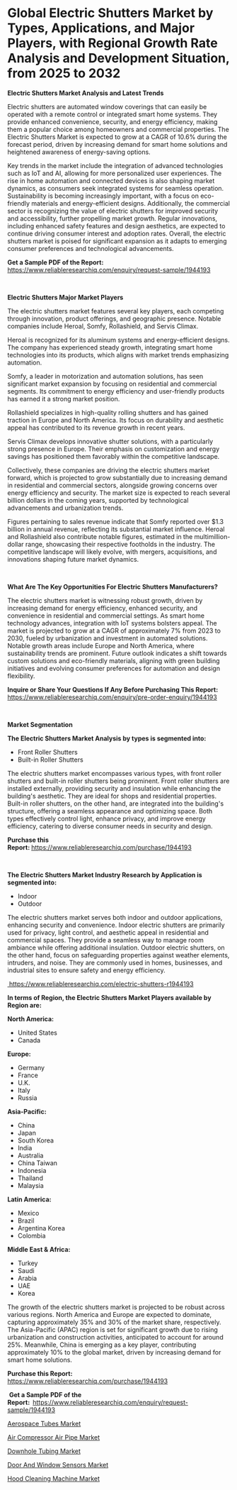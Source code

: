 <p><h1>Global Electric Shutters Market by Types, Applications, and Major Players, with Regional Growth Rate Analysis and Development Situation, from 2025 to 2032</h1></p><p><strong>Electric Shutters Market Analysis and Latest Trends</strong></p>
<p><p>Electric shutters are automated window coverings that can easily be operated with a remote control or integrated smart home systems. They provide enhanced convenience, security, and energy efficiency, making them a popular choice among homeowners and commercial properties. The Electric Shutters Market is expected to grow at a CAGR of 10.6% during the forecast period, driven by increasing demand for smart home solutions and heightened awareness of energy-saving options. </p><p>Key trends in the market include the integration of advanced technologies such as IoT and AI, allowing for more personalized user experiences. The rise in home automation and connected devices is also shaping market dynamics, as consumers seek integrated systems for seamless operation. Sustainability is becoming increasingly important, with a focus on eco-friendly materials and energy-efficient designs. Additionally, the commercial sector is recognizing the value of electric shutters for improved security and accessibility, further propelling market growth. Regular innovations, including enhanced safety features and design aesthetics, are expected to continue driving consumer interest and adoption rates. Overall, the electric shutters market is poised for significant expansion as it adapts to emerging consumer preferences and technological advancements.</p></p>
<p><strong>Get a Sample PDF of the Report:&nbsp;</strong> <a href="https://www.reliableresearchiq.com/enquiry/request-sample/1944193?utm_campaign=99&utm_medium=2&utm_source=Github&utm_content=ia&utm_term=21022025&utm_id=electric-shutters">https://www.reliableresearchiq.com/enquiry/request-sample/1944193</a></p>
<p>&nbsp;</p>
<p><strong>Electric Shutters Major Market Players</strong></p>
<p><p>The electric shutters market features several key players, each competing through innovation, product offerings, and geographic presence. Notable companies include Heroal, Somfy, Rollashield, and Servis Climax.</p><p>Heroal is recognized for its aluminum systems and energy-efficient designs. The company has experienced steady growth, integrating smart home technologies into its products, which aligns with market trends emphasizing automation.</p><p>Somfy, a leader in motorization and automation solutions, has seen significant market expansion by focusing on residential and commercial segments. Its commitment to energy efficiency and user-friendly products has earned it a strong market position.</p><p>Rollashield specializes in high-quality rolling shutters and has gained traction in Europe and North America. Its focus on durability and aesthetic appeal has contributed to its revenue growth in recent years.</p><p>Servis Climax develops innovative shutter solutions, with a particularly strong presence in Europe. Their emphasis on customization and energy savings has positioned them favorably within the competitive landscape.</p><p>Collectively, these companies are driving the electric shutters market forward, which is projected to grow substantially due to increasing demand in residential and commercial sectors, alongside growing concerns over energy efficiency and security. The market size is expected to reach several billion dollars in the coming years, supported by technological advancements and urbanization trends.</p><p>Figures pertaining to sales revenue indicate that Somfy reported over $1.3 billion in annual revenue, reflecting its substantial market influence. Heroal and Rollashield also contribute notable figures, estimated in the multimillion-dollar range, showcasing their respective footholds in the industry. The competitive landscape will likely evolve, with mergers, acquisitions, and innovations shaping future market dynamics.</p></p>
<p>&nbsp;</p>
<p><strong>What Are The Key Opportunities For Electric Shutters Manufacturers?</strong></p>
<p><p>The electric shutters market is witnessing robust growth, driven by increasing demand for energy efficiency, enhanced security, and convenience in residential and commercial settings. As smart home technology advances, integration with IoT systems bolsters appeal. The market is projected to grow at a CAGR of approximately 7% from 2023 to 2030, fueled by urbanization and investment in automated solutions. Notable growth areas include Europe and North America, where sustainability trends are prominent. Future outlook indicates a shift towards custom solutions and eco-friendly materials, aligning with green building initiatives and evolving consumer preferences for automation and design flexibility.</p></p>
<p><strong>Inquire or Share Your Questions If Any Before Purchasing This Report:</strong> <a href="https://www.reliableresearchiq.com/enquiry/pre-order-enquiry/1944193?utm_campaign=99&utm_medium=2&utm_source=Github&utm_content=ia&utm_term=21022025&utm_id=electric-shutters">https://www.reliableresearchiq.com/enquiry/pre-order-enquiry/1944193</a></p>
<p>&nbsp;</p>
<p><strong>Market Segmentation</strong></p>
<p><strong>The Electric Shutters Market Analysis by types is segmented into:</strong></p>
<p><ul><li>Front Roller Shutters</li><li>Built-in Roller Shutters</li></ul></p>
<p><p>The electric shutters market encompasses various types, with front roller shutters and built-in roller shutters being prominent. Front roller shutters are installed externally, providing security and insulation while enhancing the building's aesthetic. They are ideal for shops and residential properties. Built-in roller shutters, on the other hand, are integrated into the building's structure, offering a seamless appearance and optimizing space. Both types effectively control light, enhance privacy, and improve energy efficiency, catering to diverse consumer needs in security and design.</p></p>
<p><strong>Purchase this Report:&nbsp;</strong><a href="https://www.reliableresearchiq.com/purchase/1944193?utm_campaign=99&utm_medium=2&utm_source=Github&utm_content=ia&utm_term=21022025&utm_id=electric-shutters">https://www.reliableresearchiq.com/purchase/1944193</a></p>
<p>&nbsp;</p>
<p><strong>The Electric Shutters Market Industry Research by Application is segmented into:</strong></p>
<p><ul><li>Indoor</li><li>Outdoor</li></ul></p>
<p><p>The electric shutters market serves both indoor and outdoor applications, enhancing security and convenience. Indoor electric shutters are primarily used for privacy, light control, and aesthetic appeal in residential and commercial spaces. They provide a seamless way to manage room ambiance while offering additional insulation. Outdoor electric shutters, on the other hand, focus on safeguarding properties against weather elements, intruders, and noise. They are commonly used in homes, businesses, and industrial sites to ensure safety and energy efficiency.</p></p>
<p><a href="https://www.reliableresearchiq.com/electric-shutters-r1944193?utm_campaign=99&utm_medium=2&utm_source=Github&utm_content=ia&utm_term=21022025&utm_id=electric-shutters">&nbsp;https://www.reliableresearchiq.com/electric-shutters-r1944193</a></p>
<p><strong>In terms of Region, the Electric Shutters Market Players available by Region are:</strong></p>
<p>
    <p> <strong> North America: </strong>
        <ul>
            <li>United States</li>
            <li>Canada</li>
        </ul>
        </p> 
    <p> <strong> Europe: </strong>
        <ul>
            <li>Germany</li>
            <li>France</li>
            <li>U.K.</li>
            <li>Italy</li>
            <li>Russia</li>
        </ul>
        </p> 
    <p> <strong> Asia-Pacific: </strong>
        <ul>
            <li>China</li>
            <li>Japan</li>
            <li>South Korea</li>
            <li>India</li>
            <li>Australia</li>
            <li>China Taiwan</li>
            <li>Indonesia</li>
            <li>Thailand</li>
            <li>Malaysia</li>
        </ul>
        </p> 
    <p> <strong> Latin America: </strong>
        <ul>
            <li>Mexico</li>
            <li>Brazil</li>
            <li>Argentina Korea</li>
            <li>Colombia</li>
        </ul>
        </p> 
    <p> <strong> Middle East & Africa: </strong>
        <ul>
            <li>Turkey</li>
            <li>Saudi</li>
            <li>Arabia</li>
            <li>UAE</li>
            <li>Korea</li>
        </ul>
    </p>
    </p>
<p><p>The growth of the electric shutters market is projected to be robust across various regions. North America and Europe are expected to dominate, capturing approximately 35% and 30% of the market share, respectively. The Asia-Pacific (APAC) region is set for significant growth due to rising urbanization and construction activities, anticipated to account for around 25%. Meanwhile, China is emerging as a key player, contributing approximately 10% to the global market, driven by increasing demand for smart home solutions.</p></p>
<p><strong>Purchase this Report: </strong><a href="https://www.reliableresearchiq.com/purchase/1944193?utm_campaign=99&utm_medium=2&utm_source=Github&utm_content=ia&utm_term=21022025&utm_id=electric-shutters">https://www.reliableresearchiq.com/purchase/1944193</a></p>
<p>&nbsp;<strong>Get a Sample PDF of the Report:&nbsp;&nbsp;</strong><a href="https://www.reliableresearchiq.com/enquiry/request-sample/1944193?utm_campaign=99&utm_medium=2&utm_source=Github&utm_content=ia&utm_term=21022025&utm_id=electric-shutters">https://www.reliableresearchiq.com/enquiry/request-sample/1944193</a></p>
<p><strong></strong></p>
<p><p><a href="https://github.com/cornuznwazue/Market-Research-Report-List-1/blob/main/aerospace-tubes-market.md?utm_campaign=99&utm_medium=2&utm_source=Github&utm_content=ia&utm_term=21022025&utm_id=electric-shutters">Aerospace Tubes Market</a></p><p><a href="https://github.com/sderolza/Market-Research-Report-List-1/blob/main/air-compressor-air-pipe-market.md?utm_campaign=99&utm_medium=2&utm_source=Github&utm_content=ia&utm_term=21022025&utm_id=electric-shutters">Air Compressor Air Pipe Market</a></p><p><a href="https://github.com/darusesrak/Market-Research-Report-List-1/blob/main/downhole-tubing-market.md?utm_campaign=99&utm_medium=2&utm_source=Github&utm_content=ia&utm_term=21022025&utm_id=electric-shutters">Downhole Tubing Market</a></p><p><a href="https://github.com/ijffseandy/Market-Research-Report-List-1/blob/main/door-and-window-sensors-market.md?utm_campaign=99&utm_medium=2&utm_source=Github&utm_content=ia&utm_term=21022025&utm_id=electric-shutters">Door And Window Sensors Market</a></p><p><a href="https://github.com/mupumafrhad/Market-Research-Report-List-1/blob/main/hood-cleaning-machine-market.md?utm_campaign=99&utm_medium=2&utm_source=Github&utm_content=ia&utm_term=21022025&utm_id=electric-shutters">Hood Cleaning Machine Market</a></p></p>